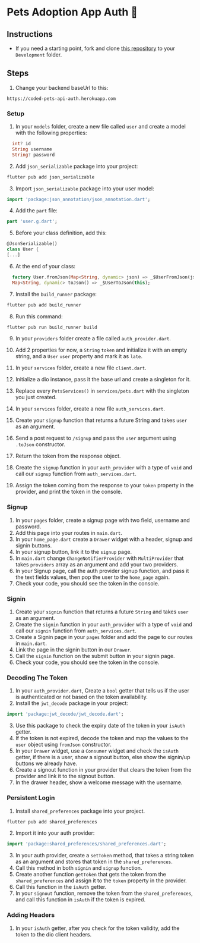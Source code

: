 # Pets Adoption App Auth 🦄

## Instructions

- If you need a starting point, fork and clone [this repository](https://github.com/JoinCODED/Task-Flutter-CRUD-AdoptApp/tree/main) to your `Development` folder.

## Steps

1. Change your backend baseUrl to this:

```
https://coded-pets-api-auth.herokuapp.com
```

### Setup

1. In your `models` folder, create a new file called `user` and create a model with the following properties:

```dart
  int? id
  String username
  String? password
```

2. Add `json_serializable` package into your project:

```dart
flutter pub add json_serializable
```

3. Import `json_serializable` package into your user model:

```dart
import 'package:json_annotation/json_annotation.dart';
```

4. Add the `part` file:

```dart
part 'user.g.dart';
```

5. Before your class definition, add this:

```dart
@JsonSerializable()
class User {
[...]
```

6. At the end of your class:

```dart
  factory User.fromJson(Map<String, dynamic> json) => _$UserFromJson(json);
  Map<String, dynamic> toJson() => _$UserToJson(this);
```

7. Install the `build_runner` package:

```dart
flutter pub add build_runner
```

8. Run this command:

```dart
flutter pub run build_runner build
```

9. In your `providers` folder create a file called `auth_provider.dart`.
10. Add 2 properties for now, a `String` `token` and initialize it with an empty string, and a `User` `user` property and mark it as `late`.

11. In your `services` folder, create a new file `client.dart`.
12. Initialize a dio instance, pass it the base url and create a singleton for it.
13. Replace every `PetsServices()` in `services/pets.dart` with the singleton you just created.
14. In your `services` folder, create a new file `auth_services.dart`.
15. Create your `signup` function that returns a future String and takes `user` as an argument.
16. Send a post request to `/signup` and pass the `user` argument using `.toJson` constructor.
17. Return the token from the response object.
18. Create the `signup` function in your `auth_provider` with a type of `void` and call our `signup` function from `auth_services.dart`.
19. Assign the token coming from the response to your `token` property in the provider, and print the token in the console.

### Signup

1. In your `pages` folder, create a signup page with two field, username and password.
2. Add this page into your routes in `main.dart`.
3. In your `home_page.dart` create a `Drawer` widget with a header, signup and signin buttons.
4. In your signup button, link it to the `signup` page.
5. In `main.dart` change `ChangeNotifierProvider` with `MultiProvider` that takes `providers` array as an argument and add your two providers.
6. In your Signup page, call the auth provider signup function, and pass it the text fields values, then pop the user to the `home_page` again.
7. Check your code, you should see the token in the console.

### Signin

1. Create your `signin` function that returns a future `String` and takes `user` as an argument.
2. Create the `signin` function in your `auth_provider` with a type of `void` and call our `signin` function from `auth_services.dart`.
3. Create a Signin page in your `pages` folder and add the page to our routes in `main.dart`.
4. Link the page in the signin button in our `Drawer`.
5. Call the `signin` function on the submit button in your signin page.
6. Check your code, you should see the token in the console.

### Decoding The Token

1. In your `auth_provider.dart`, Create a `bool` getter that tells us if the user is authenticated or not based on the token availability.
2. Install the `jwt_decode` package in your project:

```dart
import 'package:jwt_decode/jwt_decode.dart';
```

3. Use this package to check the expiry date of the token in your `isAuth` getter.
4. If the token is not expired, decode the token and map the values to the `user` object using `fromJson` constructor.
5. In your `Drawer` widget, use a `Consumer` widget and check the `isAuth` getter, if there is a user, show a signout button, else show the signin/up buttons we already have.
6. Create a signout function in your provider that clears the token from the provider and link it to the signout button.
7. In the drawer header, show a welcome message with the username.

### Persistent Login

1. Install `shared_preferences` package into your project.

```dart
flutter pub add shared_preferences
```

2. Import it into your auth provider:

```dart
import 'package:shared_preferences/shared_preferences.dart';
```

3. In your auth provider, create a `setToken` method, that takes a string token as an argument and stores that token in the `shared_preferences`.
4. Call this method in both `signin` and `signup` function.
5. Create another function `getToken` that gets the token from the `shared_preferences` and assign it to the `token` property in the provider.
6. Call this function in the `isAuth` getter.
7. In your `signout` function, remove the token from the `shared_preferences`, and call this function in `isAuth` if the token is expired.

### Adding Headers

1. In your `isAuth` getter, after you check for the token validity, add the token to the dio client headers.
